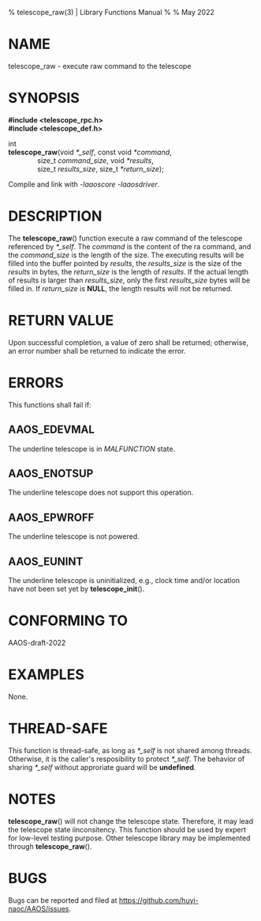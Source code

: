 % telescope\_raw(3) | Library Functions Manual
%
% May 2022

NAME
====

telescope\_raw - execute raw command to the telescope

SYNOPSIS
========

**#include <telescope_rpc.h>**  
**#include <telescope_def.h>**

int  
**telescope_raw**(void *\*\_self*, const void *\*command*,  
$~~~~~~~~~~~~~~~$size\_t *command_size*, void *\*results*,  
$~~~~~~~~~~~~~~~$size\_t *results_size*, size\_t *\*return_size*);

Compile and link with *-laaoscore* *-laaosdriver*.

DESCRIPTION
===========

The **telescope_raw**() function execute a raw command of the telescope referenced by *\*\_self*. The *command* is the content of the ra command, and the *command_size* is the length of the size. The executing results will be filled into the buffer pointed by *results*, the *results_size* is the size of the *results* in bytes, the *return_size* is the length of *results*. If the actual length of results is larger than *results_size*, only the first *results_size* bytes will be filled in. If *return_size* is **NULL**, the length results will not be returned.

RETURN VALUE
============

Upon successful completion, a value of zero shall be returned; otherwise, an error number shall be returned to indicate the error.

ERRORS
======

This functions shall fail if:

AAOS\_EDEVMAL
------------

The underline telescope is in *MALFUNCTION* state.

AAOS\_ENOTSUP
------------

The underline telescope does not support this operation.

AAOS\_EPWROFF
------------

The underline telescope is not powered.

AAOS\_EUNINT
-----------

The underline telescope is uninitialized, e.g., clock time and/or location have not been set yet by **telescope_init**().

CONFORMING TO
=============

AAOS-draft-2022

EXAMPLES
========

None.

THREAD-SAFE
===========

This function is thread-safe, as long as *\*\_self* is not shared among threads. Otherwise, it is the caller's resposibility to protect *\*\_self*. The behavior of sharing *\*\_self* without approriate guard will be **undefined**.


NOTES
=====

**telescope_raw**() will not change the telescope state. Therefore, it may lead the telescope state iinconsitency. This function should be used by expert for low-level testing purpose. Other telescope library may be implemented through **telescope_raw**().  

BUGS
====

Bugs can be reported and filed at https://github.com/huyi-naoc/AAOS/issues.

